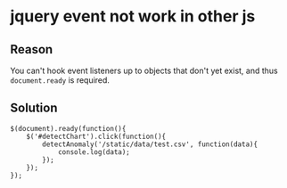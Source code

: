 # jquery event not work in other js

## Reason
You can't hook event listeners up to objects that don't yet exist, and thus `document.ready` is required.

## Solution

```
$(document).ready(function(){
	$('#detectChart').click(function(){
		detectAnomaly('/static/data/test.csv', function(data){
			console.log(data);
		});
	});
});
```
